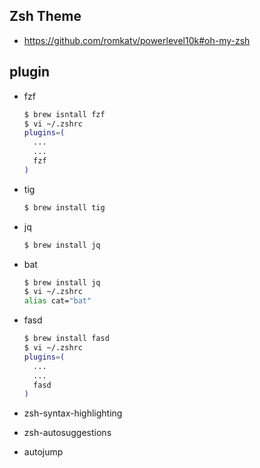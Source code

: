 ## Zsh Theme

- https://github.com/romkatv/powerlevel10k#oh-my-zsh

  

## plugin

- fzf  
  
  ```bash
  $ brew isntall fzf
  $ vi ~/.zshrc
  plugins=(
    ...
    ...
    fzf
  )
  ```
  
- tig   
  
  ```bash
  $ brew install tig
  ```
  
- jq    
  ```bash
  $ brew install jq
  ```

- bat  
  ```bash
  $ brew install jq
  $ vi ~/.zshrc
  alias cat="bat"
  ```
  
- fasd  

  ```bash
  $ brew install fasd
  $ vi ~/.zshrc
  plugins=(
    ...
    ...
    fasd
  )
  ```

-  zsh-syntax-highlighting
   
-  zsh-autosuggestions
   
- autojump

